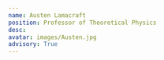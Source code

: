 ```yaml
---
name: Austen Lamacraft
position: Professor of Theoretical Physics
desc:
avatar: images/Austen.jpg
advisory: True
---
```

